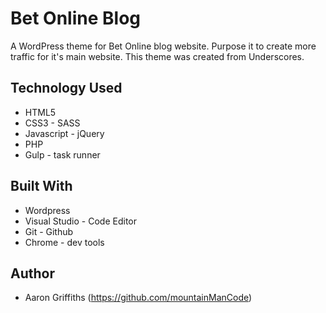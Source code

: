# Bet Online Blog

A WordPress theme for Bet Online blog website. Purpose it to create more traffic for it's main website. This theme was created from Underscores. 

## Technology Used

* HTML5
* CSS3 - SASS
* Javascript - jQuery
* PHP
* Gulp - task runner

## Built With

* Wordpress
* Visual Studio - Code Editor
* Git - Github
* Chrome - dev tools

## Author

* Aaron Griffiths (https://github.com/mountainManCode)